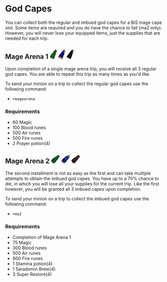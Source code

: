 # God Capes

You can collect both the regular and imbued god capes for a BiS mage cape slot. Some items are required and you do have the chance to fail (ma2 only). However, you will never lose your equipped items, just the supplies that are needed for each trip.

## Mage Arena 1 ![](<../.gitbook/assets/Guthix cape.png>) ![](<../.gitbook/assets/Saradomin cape.png>) ![](<../.gitbook/assets/Zamorak cape.png>)

Upon completion of a single mage arena trip, you will receive all 3 regular god capes. You are able to repeat this trip as many times as you'd like.

To send your minion on a trip to collect the regular god capes use the following command:

* `+magearena`

### Requirements

* 60 Magic
* 100 Blood runes
* 500 Air runes
* 500 Fire runes
* 2 Prayer potion(4)

## Mage Arena 2 ![](<../.gitbook/assets/Imbued guthix cape.png>) ![](<../.gitbook/assets/Imbued saradomin cape.png>) ![](<../.gitbook/assets/Imbued zamorak cape.png>)

The second installment is not as easy as the first and can take multiple attempts to obtain the imbued god capes. You have up to a 70% chance to die, in which you will lose all your supplies for the current trip. Like the first however, you will be granted all 3 imbued capes upon completion.

To send your minion on a trip to collect the imbued god capes use the following command:

* `+ma2`

### Requirements

* Completion of Mage Arena 1
* 75 Magic
* 300 Blood runes
* 500 Air runes
* 800 Fire runes
* 1 Stamina potion(4)
* 1 Saradomin Brew(4)
* 3 Super Restore(4)
